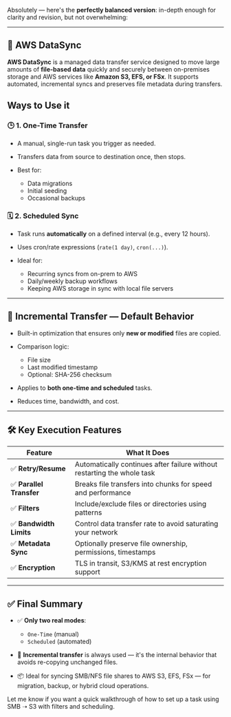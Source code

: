 Absolutely — here's the **perfectly balanced version**: in-depth enough for clarity and revision, but not overwhelming:

---

## 🔄 AWS DataSync

**AWS DataSync** is a managed data transfer service designed to move large amounts of **file-based data** quickly and securely between on-premises storage and AWS services like **Amazon S3, EFS, or FSx**. It supports automated, incremental syncs and preserves file metadata during transfers.


## Ways to Use it

### 🕒 **1. One-Time Transfer**

* A manual, single-run task you trigger as needed.
* Transfers data from source to destination once, then stops.
* Best for:

  * Data migrations
  * Initial seeding
  * Occasional backups

### 🗓️ **2. Scheduled Sync**

* Task runs **automatically** on a defined interval (e.g., every 12 hours).
* Uses cron/rate expressions (`rate(1 day)`, `cron(...)`).
* Ideal for:

  * Recurring syncs from on-prem to AWS
  * Daily/weekly backup workflows
  * Keeping AWS storage in sync with local file servers

---

## 🧠 Incremental Transfer — Default Behavior

* Built-in optimization that ensures only **new or modified** files are copied.
* Comparison logic:

  * File size
  * Last modified timestamp
  * Optional: SHA-256 checksum
* Applies to **both one-time and scheduled** tasks.
* Reduces time, bandwidth, and cost.

---

## 🛠 Key Execution Features

| Feature                 | What It Does                                                            |
| ----------------------- | ----------------------------------------------------------------------- |
| ✅ **Retry/Resume**      | Automatically continues after failure without restarting the whole task |
| ✅ **Parallel Transfer** | Breaks file transfers into chunks for speed and performance             |
| ✅ **Filters**           | Include/exclude files or directories using patterns                     |
| ✅ **Bandwidth Limits**  | Control data transfer rate to avoid saturating your network             |
| ✅ **Metadata Sync**     | Optionally preserve file ownership, permissions, timestamps             |
| ✅ **Encryption**        | TLS in transit, S3/KMS at rest encryption support                       |

---

## ✅ Final Summary

* ✅ **Only two real modes**:

  * `One-Time` (manual)
  * `Scheduled` (automated)

* 🔁 **Incremental transfer** is always used — it's the internal behavior that avoids re-copying unchanged files.

* 📦 Ideal for syncing SMB/NFS file shares to AWS S3, EFS, FSx — for migration, backup, or hybrid cloud operations.

Let me know if you want a quick walkthrough of how to set up a task using SMB ➝ S3 with filters and scheduling.
